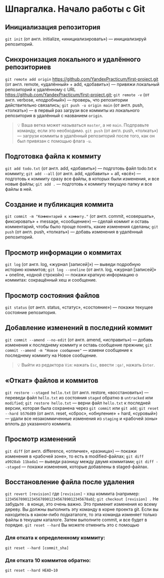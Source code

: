# Шпаргалка. Начало работы с Git

## Инициализация репозитория

`git init` (от англ. initialize, «инициализировать») — инициализируй репозиторий.

## Синхронизация локального и удалённого репозиториев
`git remote add origin` https://github.com/YandexPracticum/first-project.git (от англ. remote, «удалённый» + add, «добавить») — привяжи локальный репозиторий к удалённому с URL https://github.com/YandexPracticum/first-project.git;
`git remote -v` (от англ. verbose, «подробный») — проверь, что репозитории действительно связались;
`git push -u origin main` (от англ. push, «толкать») — в первый раз загрузи все коммиты из локального репозитория в удалённый с названием `origin`.
>💡 Ваша ветка может называться `master`, а не `main`. Подправьте команду, если это необходимо.
`git push` (от англ. push, «толкать») — загрузи коммиты в удалённый репозиторий после того, как он был привязан с помощью флага `-u`.

## Подготовка файла к коммиту
`git add todo.txt` (от англ. add, «добавить») — подготовь файл todo.txt к коммиту;
`git add --all` (от англ. add, «добавить» + all, «всё») — подготовь к коммиту сразу все файлы, в которых были изменения, и все новые файлы;
`git add .` — подготовь к коммиту текущую папку и все файлы в ней.

## Создание и публикация коммита
`git commit -m "Комментарий к коммиту."` (от англ. commit, «совершать», фиксировать» + message, «сообщение») — сделай коммит и оставь комментарий, чтобы было проще понять, какие изменения сделаны;
`git push` (от англ. push, «толкать») — добавь изменения в удалённый репозиторий.

## Просмотр информации о коммитах
`git log` (от англ. log, «журнал [записей]») — выведи подробную историю коммитов;
`git log --oneline` (от англ. log, «журнал [записей]» + oneline, «одной строкой») — покажи краткую информацию о коммитах: сокращённый хеш и сообщение.

## Просмотр состояния файлов
`git status` (от англ. status, «статус», «состояние») — покажи текущее состояние репозитория.

## Добавление изменений в последний коммит
`git commit --amend --no-edit` (от англ. amend, «исправить») — добавь изменения к последнему коммиту и оставь сообщение прежним;
`git commit --amend -m "Новое сообщение"` — измени сообщение к последнему коммиту на Новое сообщение.
>💡 Выйти из редактора `Vim`: нажать `Esc`, ввести `:qa!`, нажать `Enter`.

## «Откат» файлов и коммитов
`git restore --staged hello.txt` (от англ. restore, «восстановить») — переведи файл `hello.txt` из состояния `staged` обратно в `untracked` или `modified`;
`git restore hello.txt` — верни файл `hello.txt` к последней версии, которая была сохранена через `git commit` или `git add`;
`git reset --hard b576d89` (от англ. reset, «сброс», «обнуление» + hard, «суровый») — удали все незакоммиченные изменения из `staging` и «рабочей зоны» вплоть до указанного коммита.

## Просмотр изменений
`git diff` (от англ. difference, «отличие», «разница») — покажи изменения в «рабочей зоне», то есть в modified-файлах;
`git diff a9928ab 11bada1` — выведи разницу между двумя коммитами;
`git diff --staged` — покажи изменения, которые добавлены в staged-файлах.

## Восстановление файла после удаления
`git revert [revision]` где `[revision]` - хэш коммита (например: `12345678901234567890123456789012345678ab`);
`git checkout [revision] .` Не забудьте . в конце, это очень важно. Это применит изменения ко всему дереву. Вы должны выполнить эту команду в корне проекта git. Если вы находитесь в каком-либо подкаталоге, то эта команда изменяет только файлы в текущем каталоге. Затем выполните commit, и все будет в порядке.
`git reset --hard` Вы можете отменить это с помощью

### Для отката к определенному коммиту:
`git reset --hard [commit_sha]` 

### Для отката 10 коммитов обратно:
`git reset --hard HEAD~10`
